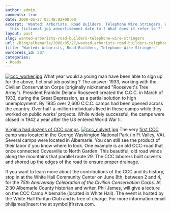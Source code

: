 ```yaml
---
author: admin
comments: true
date: 2008-05-27 03:48:02+00:00
excerpt: 'Wanted: Arborists, Road Builders, Telephone Wire Stringers. What year would
  this fictional job advertisement date to ? What does it refer to ?'
layout: post
slug: wanted-arborists-road-builders-telephone-wire-stringers
url: /blog/albemarle/2008/05/27/wanted-arborists-road-builders-telephone-wire-stringers/
title: 'Wanted: Arborists, Road Builders, Telephone Wire Stringers'
wordpress_id: 207
categories:
- Roads
---
```


[![ccc_worker.jpg](http://www.locohistory.org/blog/albemarle/wp-content/uploads/2008/05/ccc_worker.jpg)](http://www.locohistory.org/blog/albemarle/2008/05/26/wanted-arborists-road-builders-telephone-wire-stringers/208/) What year would a young man have been able to sign up for the above, fictional job posting ? The answer: 1933, working with the Civilian Conservation Corps (originally nicknamed "Roosevelt's Tree Army"). President Franklin Delano Roosevelt created the C.C.C.  in March of 1933, during the Great Depression, as a partial solution to high unemployment. By 1935 over 2,600 C.C.C. camps had been opened across the country. Over half-a-million individuals lived in these camps while they worked on public works' projects. While widely successful, the camps were closed in 1942  a year after the US entered World War II.

[Virginia had dozens of CCC camps](http://www.cccalumni.org/states/virginia1.html).   [![ccc_culvert.jpg](http://www.locohistory.org/blog/albemarle/wp-content/uploads/2008/05/ccc_culvert.jpg)](http://www.locohistory.org/blog/albemarle/2008/05/26/wanted-arborists-road-builders-telephone-wire-stringers/209/) The very [first CCC camp](http://ccclegacy.org/virginia.htm) was located in the George Washington National Park (in Ft Valley, VA). Several camps were located in Albemarle. You can still see the product of their labor if you know where to look. One example is an old CCC-road that once connected Covesville to North Garden. This beautiful, old road winds along the mountains that parallel route 29. The CCC laborers built culverts and shored up the edges of the road to ensure proper drainage.

If you want to learn more about the contributions of the CCC and its history, stop in at the White Hall Community Center on June 8th, between 2 and 4, for the _75th Anniversay Celebration of the Civilian Conservation Corps_.  At 2:30 Albemarle County historian and writer, Phil James, will give a lecture on the CCC Camp Albemarle (located in White Hall). The event is hosted by the White Hall Ruritan Club and is free of charge. For more information  email philjames[insert the at symbol]firstva.com.
